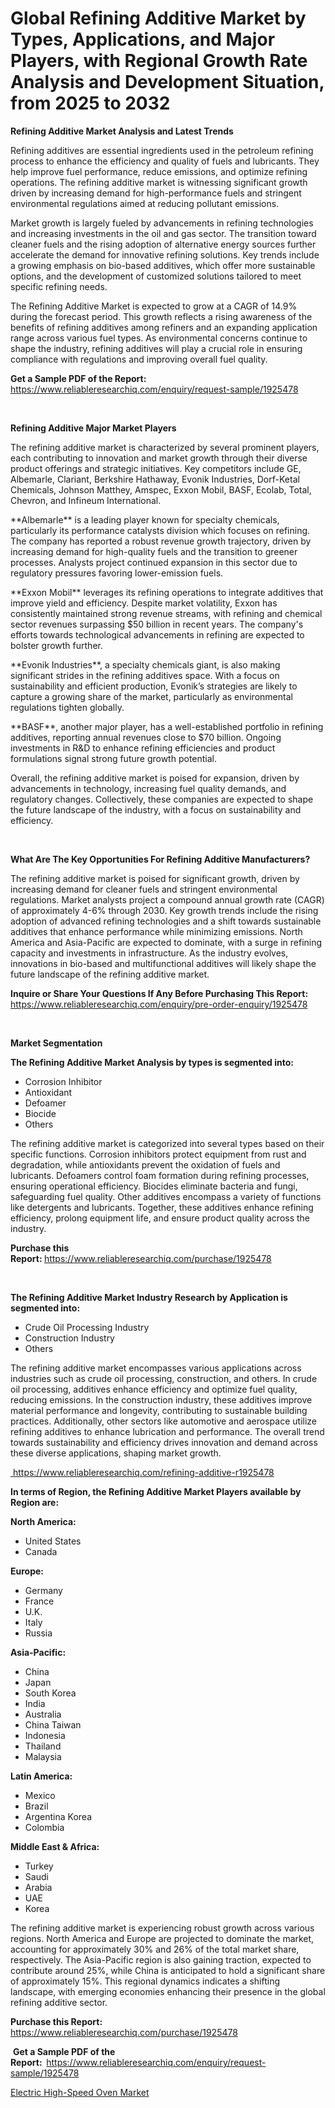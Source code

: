 <p><h1>Global Refining Additive Market by Types, Applications, and Major Players, with Regional Growth Rate Analysis and Development Situation, from 2025 to 2032</h1></p><p><strong>Refining Additive Market Analysis and Latest Trends</strong></p>
<p><p>Refining additives are essential ingredients used in the petroleum refining process to enhance the efficiency and quality of fuels and lubricants. They help improve fuel performance, reduce emissions, and optimize refining operations. The refining additive market is witnessing significant growth driven by increasing demand for high-performance fuels and stringent environmental regulations aimed at reducing pollutant emissions.</p><p>Market growth is largely fueled by advancements in refining technologies and increasing investments in the oil and gas sector. The transition toward cleaner fuels and the rising adoption of alternative energy sources further accelerate the demand for innovative refining solutions. Key trends include a growing emphasis on bio-based additives, which offer more sustainable options, and the development of customized solutions tailored to meet specific refining needs.</p><p>The Refining Additive Market is expected to grow at a CAGR of 14.9% during the forecast period. This growth reflects a rising awareness of the benefits of refining additives among refiners and an expanding application range across various fuel types. As environmental concerns continue to shape the industry, refining additives will play a crucial role in ensuring compliance with regulations and improving overall fuel quality.</p></p>
<p><strong>Get a Sample PDF of the Report:&nbsp;</strong> <a href="https://www.reliableresearchiq.com/enquiry/request-sample/1925478?utm_campaign=2732&utm_medium=2&utm_source=Github&utm_content=ia&utm_term=28032025&utm_id=refining-additive">https://www.reliableresearchiq.com/enquiry/request-sample/1925478</a></p>
<p>&nbsp;</p>
<p><strong>Refining Additive Major Market Players</strong></p>
<p><p>The refining additive market is characterized by several prominent players, each contributing to innovation and market growth through their diverse product offerings and strategic initiatives. Key competitors include GE, Albemarle, Clariant, Berkshire Hathaway, Evonik Industries, Dorf-Ketal Chemicals, Johnson Matthey, Amspec, Exxon Mobil, BASF, Ecolab, Total, Chevron, and Infineum International.</p><p>**Albemarle** is a leading player known for specialty chemicals, particularly its performance catalysts division which focuses on refining. The company has reported a robust revenue growth trajectory, driven by increasing demand for high-quality fuels and the transition to greener processes. Analysts project continued expansion in this sector due to regulatory pressures favoring lower-emission fuels.</p><p>**Exxon Mobil** leverages its refining operations to integrate additives that improve yield and efficiency. Despite market volatility, Exxon has consistently maintained strong revenue streams, with refining and chemical sector revenues surpassing $50 billion in recent years. The company's efforts towards technological advancements in refining are expected to bolster growth further.</p><p>**Evonik Industries**, a specialty chemicals giant, is also making significant strides in the refining additives space. With a focus on sustainability and efficient production, Evonik’s strategies are likely to capture a growing share of the market, particularly as environmental regulations tighten globally.</p><p>**BASF**, another major player, has a well-established portfolio in refining additives, reporting annual revenues close to $70 billion. Ongoing investments in R&D to enhance refining efficiencies and product formulations signal strong future growth potential.</p><p>Overall, the refining additive market is poised for expansion, driven by advancements in technology, increasing fuel quality demands, and regulatory changes. Collectively, these companies are expected to shape the future landscape of the industry, with a focus on sustainability and efficiency.</p></p>
<p>&nbsp;</p>
<p><strong>What Are The Key Opportunities For Refining Additive Manufacturers?</strong></p>
<p><p>The refining additive market is poised for significant growth, driven by increasing demand for cleaner fuels and stringent environmental regulations. Market analysts project a compound annual growth rate (CAGR) of approximately 4-6% through 2030. Key growth trends include the rising adoption of advanced refining technologies and a shift towards sustainable additives that enhance performance while minimizing emissions. North America and Asia-Pacific are expected to dominate, with a surge in refining capacity and investments in infrastructure. As the industry evolves, innovations in bio-based and multifunctional additives will likely shape the future landscape of the refining additive market.</p></p>
<p><strong>Inquire or Share Your Questions If Any Before Purchasing This Report:</strong> <a href="https://www.reliableresearchiq.com/enquiry/pre-order-enquiry/1925478?utm_campaign=2732&utm_medium=2&utm_source=Github&utm_content=ia&utm_term=28032025&utm_id=refining-additive">https://www.reliableresearchiq.com/enquiry/pre-order-enquiry/1925478</a></p>
<p>&nbsp;</p>
<p><strong>Market Segmentation</strong></p>
<p><strong>The Refining Additive Market Analysis by types is segmented into:</strong></p>
<p><ul><li>Corrosion Inhibitor</li><li>Antioxidant</li><li>Defoamer</li><li>Biocide</li><li>Others</li></ul></p>
<p><p>The refining additive market is categorized into several types based on their specific functions. Corrosion inhibitors protect equipment from rust and degradation, while antioxidants prevent the oxidation of fuels and lubricants. Defoamers control foam formation during refining processes, ensuring operational efficiency. Biocides eliminate bacteria and fungi, safeguarding fuel quality. Other additives encompass a variety of functions like detergents and lubricants. Together, these additives enhance refining efficiency, prolong equipment life, and ensure product quality across the industry.</p></p>
<p><strong>Purchase this Report:&nbsp;</strong><a href="https://www.reliableresearchiq.com/purchase/1925478?utm_campaign=2732&utm_medium=2&utm_source=Github&utm_content=ia&utm_term=28032025&utm_id=refining-additive">https://www.reliableresearchiq.com/purchase/1925478</a></p>
<p>&nbsp;</p>
<p><strong>The Refining Additive Market Industry Research by Application is segmented into:</strong></p>
<p><ul><li>Crude Oil Processing Industry</li><li>Construction Industry</li><li>Others</li></ul></p>
<p><p>The refining additive market encompasses various applications across industries such as crude oil processing, construction, and others. In crude oil processing, additives enhance efficiency and optimize fuel quality, reducing emissions. In the construction industry, these additives improve material performance and longevity, contributing to sustainable building practices. Additionally, other sectors like automotive and aerospace utilize refining additives to enhance lubrication and performance. The overall trend towards sustainability and efficiency drives innovation and demand across these diverse applications, shaping market growth.</p></p>
<p><a href="https://www.reliableresearchiq.com/refining-additive-r1925478?utm_campaign=2732&utm_medium=2&utm_source=Github&utm_content=ia&utm_term=28032025&utm_id=refining-additive">&nbsp;https://www.reliableresearchiq.com/refining-additive-r1925478</a></p>
<p><strong>In terms of Region, the Refining Additive Market Players available by Region are:</strong></p>
<p>
    <p> <strong> North America: </strong>
        <ul>
            <li>United States</li>
            <li>Canada</li>
        </ul>
        </p> 
    <p> <strong> Europe: </strong>
        <ul>
            <li>Germany</li>
            <li>France</li>
            <li>U.K.</li>
            <li>Italy</li>
            <li>Russia</li>
        </ul>
        </p> 
    <p> <strong> Asia-Pacific: </strong>
        <ul>
            <li>China</li>
            <li>Japan</li>
            <li>South Korea</li>
            <li>India</li>
            <li>Australia</li>
            <li>China Taiwan</li>
            <li>Indonesia</li>
            <li>Thailand</li>
            <li>Malaysia</li>
        </ul>
        </p> 
    <p> <strong> Latin America: </strong>
        <ul>
            <li>Mexico</li>
            <li>Brazil</li>
            <li>Argentina Korea</li>
            <li>Colombia</li>
        </ul>
        </p> 
    <p> <strong> Middle East & Africa: </strong>
        <ul>
            <li>Turkey</li>
            <li>Saudi</li>
            <li>Arabia</li>
            <li>UAE</li>
            <li>Korea</li>
        </ul>
    </p>
    </p>
<p><p>The refining additive market is experiencing robust growth across various regions. North America and Europe are projected to dominate the market, accounting for approximately 30% and 26% of the total market share, respectively. The Asia-Pacific region is also gaining traction, expected to contribute around 25%, while China is anticipated to hold a significant share of approximately 15%. This regional dynamics indicates a shifting landscape, with emerging economies enhancing their presence in the global refining additive sector.</p></p>
<p><strong>Purchase this Report: </strong><a href="https://www.reliableresearchiq.com/purchase/1925478?utm_campaign=2732&utm_medium=2&utm_source=Github&utm_content=ia&utm_term=28032025&utm_id=refining-additive">https://www.reliableresearchiq.com/purchase/1925478</a></p>
<p>&nbsp;<strong>Get a Sample PDF of the Report:&nbsp;&nbsp;</strong><a href="https://www.reliableresearchiq.com/enquiry/request-sample/1925478?utm_campaign=2732&utm_medium=2&utm_source=Github&utm_content=ia&utm_term=28032025&utm_id=refining-additive">https://www.reliableresearchiq.com/enquiry/request-sample/1925478</a></p>
<p><strong></strong></p>
<p><p><a href="https://github.com/pimanoruman/Market-Research-Report-List-1/blob/main/electric-high-speed-oven-market.md?utm_campaign=2732&utm_medium=2&utm_source=Github&utm_content=ia&utm_term=28032025&utm_id=refining-additive">Electric High-Speed Oven Market</a></p></p>